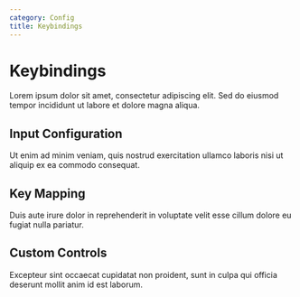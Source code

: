 ```yaml
---
category: Config
title: Keybindings
---
```


# Keybindings

Lorem ipsum dolor sit amet, consectetur adipiscing elit. Sed do eiusmod tempor incididunt ut labore et dolore magna aliqua.

## Input Configuration

Ut enim ad minim veniam, quis nostrud exercitation ullamco laboris nisi ut aliquip ex ea commodo consequat.

## Key Mapping

Duis aute irure dolor in reprehenderit in voluptate velit esse cillum dolore eu fugiat nulla pariatur.

## Custom Controls

Excepteur sint occaecat cupidatat non proident, sunt in culpa qui officia deserunt mollit anim id est laborum.
